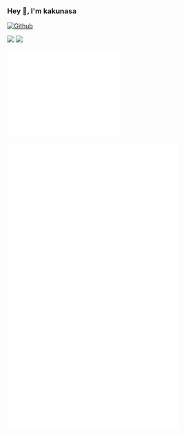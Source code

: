 ### Hey 👋, I'm kakunasa

[![Github](https://img.shields.io/github/followers/kakunasa?label=Follow&style=social)](https://github.com/kakunasa)

<p align="left">
  <img src="https://github-profile-summary-cards.vercel.app/api/cards/profile-details?username=kakunasa&theme=github" height="100"/>
  <img src="https://github-profile-summary-cards.vercel.app/api/cards/productive-time?username=kakunasa&theme=github" height="100"/>
</p>

<p align="left">
  <img src="https://raw.githubusercontent.com/kakunasa/kakunasa/main/metrics.plugin.skyline.city.svg" height="200"/>
</p>

<p align="left">
  <img src="https://raw.githubusercontent.com/kakunasa/kakunasa/main/github-metrics.svg" width="400"/> 
</p>

[](https://github-profile-summary-cards.vercel.app/api/cards/profile-details?username=kakunasa&theme=github)
[](https://github-profile-summary-cards.vercel.app/api/cards/productive-time?username=kakunasa&theme=github)
[](https://raw.githubusercontent.com/kakunasa/kakunasa/main/metrics.plugin.skyline.city.svg)
[](https://raw.githubusercontent.com/kakunasa/kakunasa/main/github-metrics.svg)

<!--
**kakunasa/kakunasa** is a ✨ _special_ ✨ repository because its `README.md` (this file) appears on your GitHub profile.

Here are some ideas to get you started:

- 🔭 I’m currently working on ...
- 🌱 I’m currently learning ...
- 👯 I’m looking to collaborate on ...
- 🤔 I’m looking for help with ...
- 💬 Ask me about ...
- 📫 How to reach me: ...
- 😄 Pronouns: ...
- ⚡ Fun fact: ...
-->
